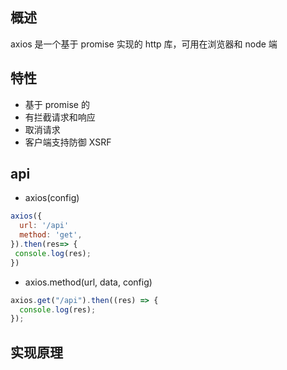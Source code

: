 ## 概述

axios 是一个基于 promise 实现的 http 库，可用在浏览器和 node 端

## 特性

- 基于 promise 的
- 有拦截请求和响应
- 取消请求
- 客户端支持防御 XSRF

## api

- axios(config)

```js
axios({
  url: '/api'
  method: 'get',
}).then(res=> {
 console.log(res);
})
```

- axios.method(url, data, config)

```js
axios.get("/api").then((res) => {
  console.log(res);
});
```

## 实现原理
